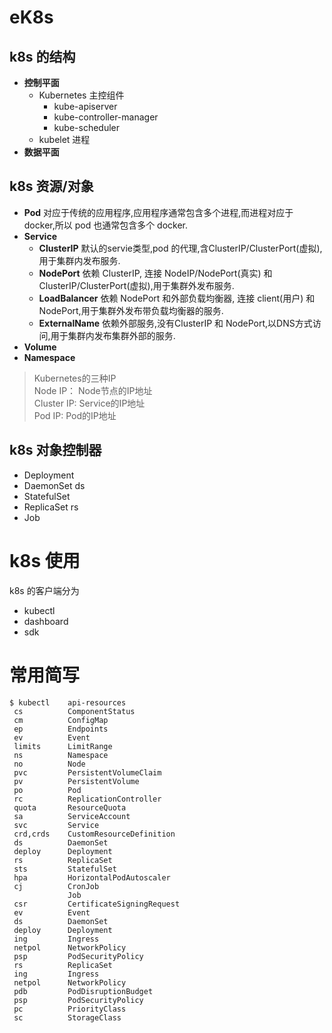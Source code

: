 # eK8s



## k8s 的结构

- **控制平面**  
    - Kubernetes 主控组件
        - kube-apiserver  
        - kube-controller-manager  
        - kube-scheduler
    - kubelet 进程
- **数据平面**

## k8s 资源/对象
- **Pod**  对应于传统的应用程序,应用程序通常包含多个进程,而进程对应于 docker,所以 pod 也通常包含多个 docker.
- **Service**  
    - **ClusterIP**  默认的servie类型,pod 的代理,含ClusterIP/ClusterPort(虚拟),用于集群内发布服务.
    - **NodePort**  依赖 ClusterIP, 连接 NodeIP/NodePort(真实) 和 ClusterIP/ClusterPort(虚拟),用于集群外发布服务.
    - **LoadBalancer**  依赖 NodePort 和外部负载均衡器, 连接 client(用户) 和 NodePort,用于集群外发布带负载均衡器的服务.
    - **ExternalName**  依赖外部服务,没有ClusterIP 和 NodePort,以DNS方式访问,用于集群内发布集群外部的服务.
- **Volume**
- **Namespace**   

> Kubernetes的三种IP  
Node IP： Node节点的IP地址  
Cluster IP: Service的IP地址  
Pod IP: Pod的IP地址  

## k8s 对象控制器
- Deployment
- DaemonSet   ds
- StatefulSet
- ReplicaSet  rs
- Job

# k8s 使用

k8s 的客户端分为 
- kubectl 
- dashboard 
- sdk




# 常用简写
```
$ kubectl    api-resources
 cs          ComponentStatus
 cm          ConfigMap
 ep          Endpoints
 ev          Event
 limits      LimitRange
 ns          Namespace
 no          Node
 pvc         PersistentVolumeClaim
 pv          PersistentVolume
 po          Pod
 rc          ReplicationController
 quota       ResourceQuota
 sa          ServiceAccount
 svc         Service
 crd,crds    CustomResourceDefinition
 ds          DaemonSet
 deploy      Deployment
 rs          ReplicaSet
 sts         StatefulSet
 hpa         HorizontalPodAutoscaler
 cj          CronJob
             Job
 csr         CertificateSigningRequest
 ev          Event
 ds          DaemonSet
 deploy      Deployment
 ing         Ingress
 netpol      NetworkPolicy
 psp         PodSecurityPolicy
 rs          ReplicaSet
 ing         Ingress
 netpol      NetworkPolicy
 pdb         PodDisruptionBudget
 psp         PodSecurityPolicy
 pc          PriorityClass
 sc          StorageClass
 ```